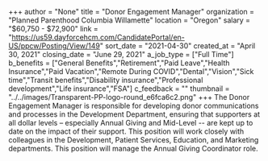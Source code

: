 +++
author = "None"
title = "Donor Engagement Manager"
organization = "Planned Parenthood Columbia Willamette"
location = "Oregon"
salary = "$60,750 - $72,900"
link = "https://us59.dayforcehcm.com/CandidatePortal/en-US/ppcw/Posting/View/149"
sort_date = "2021-04-30"
created_at = "April 30, 2021"
closing_date = "June 29, 2021"
a_job_type = ["Full Time"]
b_benefits = ["General Benefits","Retirement","Paid Leave","Health Insurance","Paid Vacation","Remote During COVID","Dental","Vision","Sick time","Transit benefits","Disability insurance","Professional development","Life insurance","FSA"]
c_feedback = ""
thumbnail = "../../images/Transparent-PP-logo-round_e6fca6c2.png"
+++
The Donor Engagement Manager is responsible for developing donor communications and processes in the Development Department, ensuring that supporters at all dollar levels – especially Annual Giving and Mid-Level -- are kept up to date on the impact of their support. This position will work closely with colleagues in the Development, Patient Services, Education, and Marketing departments. This position will manage the Annual Giving Coordinator role.